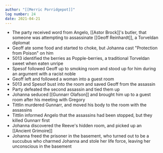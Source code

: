```yaml
---
author: "[[Merric Porridgepot]]"
log number: 24
date: 2021-04-21
---
```

- The party received word from Angelo, [[Astor Brock]]'s butler, that someone was attempting to assassinate [[Geoff Reinhardt]], a Torveldan diplomat
- Geoff ate some food and started to choke, but Johanna cast "Protection from Poison" on him
- 5013 identified the berries as Popple-berries, a traditional Torveldan sweet when eaten unripe
- Spesof followed Geoff up to smoking room and stood up for him during an argument with a racist noble
- Geoff left and followed a woman into a guest room
- 5013 and Spesof bust into the room and saved Geoff from the assassin
- Party defeated the second assassin and tied them up
- Johanna seduced [[Gunnarr Olafson]] and brought him up to a guest room after his meeting with Gregory
- Tittlin murdered Gunnarr, and moved his body to the room with the assassins
- Tittlin informed Angelo that the assassins had been stopped, but they killed Gunnarr first
- Johanna discovered the Reeve's hidden room, and picked up an [[Ancient Grimoire]]
- Johanna freed the prisoner in the basement, who turned out to be a succubus who charmed Johanna and stole her life force, leaving her unconscious in the basement